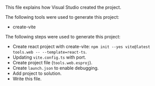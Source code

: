This file explains how Visual Studio created the project.

The following tools were used to generate this project:
- create-vite

The following steps were used to generate this project:
- Create react project with create-vite: `npm init --yes vite@latest tools.web -- --template=react-ts`.
- Updating `vite.config.ts` with port.
- Create project file (`tools.web.esproj`).
- Create `launch.json` to enable debugging.
- Add project to solution.
- Write this file.
